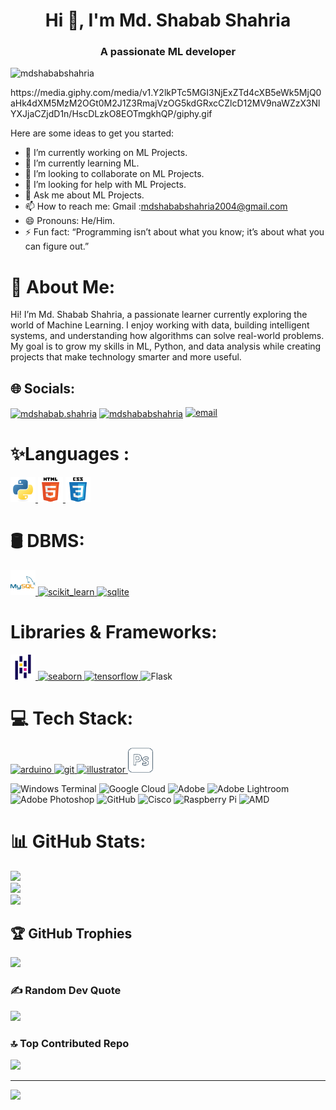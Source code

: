 <h1 align="center">Hi 👋, I'm Md. Shabab Shahria</h1>
<h3 align="center">A passionate ML developer</h3>
<p align="left"> <img src="https://komarev.com/ghpvc/?username=mdshababshahria&label=Profile%20views&color=0e75b6&style=flat" alt="mdshababshahria" /> </p>
https://media.giphy.com/media/v1.Y2lkPTc5MGI3NjExZTd4cXB5eWk5MjQ0aHk4dXM5MzM2OGt0M2J1Z3RmajVzOG5kdGRxcCZlcD12MV9naWZzX3NlYXJjaCZjdD1n/HscDLzkO8EOTmgkhQP/giphy.gif


Here are some ideas to get you started:

- 🔭 I’m currently working on ML Projects.
- 🌱 I’m currently learning ML.
- 👯 I’m looking to collaborate on ML Projects.
- 🤔 I’m looking for help with ML Projects.
- 💬 Ask me about ML Projects.
- 📫 How to reach me: Gmail :mdshababshahria2004@gmail.com
- 😄 Pronouns: He/Him.
- ⚡ Fun fact: “Programming isn’t about what you know; it’s about what you can figure out.”

# 💫 About Me:
Hi! I’m Md. Shabab Shahria, a passionate learner currently exploring the world of Machine Learning. I enjoy working with data, building intelligent systems, and understanding how algorithms can solve real-world problems. My goal is to grow my skills in ML, Python, and data analysis while creating projects that make technology smarter and more useful.

## 🌐 Socials:
<a href="https://fb.com/mdshabab.shahria" target="blank"><img align="center" src="https://raw.githubusercontent.com/rahuldkjain/github-profile-readme-generator/master/src/images/icons/Social/facebook.svg" alt="mdshabab.shahria" height="30" width="40" /></a>
<a href="https://instagram.com/mdshababshahria" target="blank"><img align="center" src="https://raw.githubusercontent.com/rahuldkjain/github-profile-readme-generator/master/src/images/icons/Social/instagram.svg" alt="mdshababshahria" height="30" width="40" /></a>
[![email](https://img.shields.io/badge/Email-D14836?logo=gmail&logoColor=white)](mailto:mdshababshahria2004@gmail.com) 

# ✨Languages :
<p align="left"><a href="https://www.python.org" target="_blank" rel="noreferrer"> <img src="https://raw.githubusercontent.com/devicons/devicon/master/icons/python/python-original.svg" alt="python" width="40" height="40"/> </a> <a href="https://www.w3.org/html/" target="_blank" rel="noreferrer"> <img src="https://raw.githubusercontent.com/devicons/devicon/master/icons/html5/html5-original-wordmark.svg" alt="html5" width="40" height="40"/> </a> <a href="https://www.w3schools.com/css/" target="_blank" rel="noreferrer"> <img src="https://raw.githubusercontent.com/devicons/devicon/master/icons/css3/css3-original-wordmark.svg" alt="css3" width="40" height="40"/> </a>   </p>

# 🛢 DBMS:
<a href="https://www.mysql.com/" target="_blank" rel="noreferrer"> <img src="https://raw.githubusercontent.com/devicons/devicon/master/icons/mysql/mysql-original-wordmark.svg" alt="mysql" width="40" height="40"/> </a>
<a href="https://scikit-learn.org/" target="_blank" rel="noreferrer"> <img src="https://upload.wikimedia.org/wikipedia/commons/0/05/Scikit_learn_logo_small.svg" alt="scikit_learn" width="40" height="40"/> </a> 
<a href="https://www.sqlite.org/" target="_blank" rel="noreferrer"> <img src="https://www.vectorlogo.zone/logos/sqlite/sqlite-icon.svg" alt="sqlite" width="40" height="40"/> </a>

# Libraries & Frameworks:
<a href="https://pandas.pydata.org/" target="_blank" rel="noreferrer"> <img src="https://raw.githubusercontent.com/devicons/devicon/2ae2a900d2f041da66e950e4d48052658d850630/icons/pandas/pandas-original.svg" alt="pandas" width="40" height="40"/> </a> 
<a href="https://seaborn.pydata.org/" target="_blank" rel="noreferrer"> <img src="https://seaborn.pydata.org/_images/logo-mark-lightbg.svg" alt="seaborn" width="40" height="40"/> </a>
 <a href="https://www.tensorflow.org" target="_blank" rel="noreferrer"> <img src="https://www.vectorlogo.zone/logos/tensorflow/tensorflow-icon.svg" alt="tensorflow" width="40" height="40"/> </a> 
![Flask](https://img.shields.io/badge/flask-%23000.svg?style=for-the-badge&logo=flask&logoColor=white) 

# 💻 Tech Stack:
<p align="left"> <a href="https://www.arduino.cc/" target="_blank" rel="noreferrer"> <img src="https://cdn.worldvectorlogo.com/logos/arduino-1.svg" alt="arduino" width="40" height="40"/> </a> <a href="https://git-scm.com/" target="_blank" rel="noreferrer"> <img src="https://www.vectorlogo.zone/logos/git-scm/git-scm-icon.svg" alt="git" width="40" height="40"/> </a> <a href="https://www.adobe.com/in/products/illustrator.html" target="_blank" rel="noreferrer"> <img src="https://www.vectorlogo.zone/logos/adobe_illustrator/adobe_illustrator-icon.svg" alt="illustrator" width="40" height="40"/> </a> <a href="https://www.photoshop.com/en" target="_blank" rel="noreferrer"> <img src="https://raw.githubusercontent.com/devicons/devicon/master/icons/photoshop/photoshop-line.svg" alt="photoshop" width="40" height="40"/> </a>

![Windows Terminal](https://img.shields.io/badge/Windows%20Terminal-%234D4D4D.svg?style=for-the-badge&logo=windows-terminal&logoColor=white) ![Google Cloud](https://img.shields.io/badge/GoogleCloud-%234285F4.svg?style=for-the-badge&logo=google-cloud&logoColor=white) ![Adobe](https://img.shields.io/badge/adobe-%23FF0000.svg?style=for-the-badge&logo=adobe&logoColor=white) ![Adobe Lightroom](https://img.shields.io/badge/Adobe%20Lightroom-31A8FF.svg?style=for-the-badge&logo=Adobe%20Lightroom&logoColor=white) ![Adobe Photoshop](https://img.shields.io/badge/adobe%20photoshop-%2331A8FF.svg?style=for-the-badge&logo=adobe%20photoshop&logoColor=white) ![GitHub](https://img.shields.io/badge/github-%23121011.svg?style=for-the-badge&logo=github&logoColor=white) ![Cisco](https://img.shields.io/badge/cisco-%23049fd9.svg?style=for-the-badge&logo=cisco&logoColor=black) ![Raspberry Pi](https://img.shields.io/badge/-Raspberry_Pi-C51A4A?style=for-the-badge&logo=Raspberry-Pi) ![AMD](https://img.shields.io/badge/AMD-%23000000.svg?style=for-the-badge&logo=amd&logoColor=white)
# 📊 GitHub Stats:
![](https://github-readme-stats.vercel.app/api?username=MdShababShahria&theme=tokyonight&hide_border=true&include_all_commits=false&count_private=false)<br/>
![](https://nirzak-streak-stats.vercel.app/?user=MdShababShahria&theme=tokyonight&hide_border=true)<br/>
![](https://github-readme-stats.vercel.app/api/top-langs/?username=MdShababShahria&theme=tokyonight&hide_border=true&include_all_commits=false&count_private=false&layout=compact)

## 🏆 GitHub Trophies
![](https://github-profile-trophy.vercel.app/?username=MdShababShahria&theme=tokyonight&no-frame=true&no-bg=true&margin-w=4)

### ✍️ Random Dev Quote
![](https://quotes-github-readme.vercel.app/api?type=horizontal&theme=tokyonight)

### 🔝 Top Contributed Repo
![](https://github-contributor-stats.vercel.app/api?username=MdShababShahria&limit=5&theme=tokyonight&combine_all_yearly_contributions=true)

---
[![](https://visitcount.itsvg.in/api?id=MdShababShahria&icon=0&color=0)](https://visitcount.itsvg.in)

